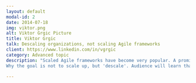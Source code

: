 ```yaml
---
layout: default
modal-id: 2
date: 2014-07-18
img: viktor.png
alt: Viktor Grgic Picture
title: Viktor Grgic
talk: Descaling organizations, not scaling Agile frameworks
client: https://www.linkedin.com/in/vgrgic
category: Advanced topic
description: "Scaled Agile frameworks have become very popular. A promise is often made that with a framework or set of practices, once 'applied' an organization will save money, deliver faster, better, everyone is happy, and all at the same time. It sounds almost too good to be true. Well...it is too good to be true. Let us try to move beyond so called success stories and other kinds of marketing. In this talk I will tell:
Why the goal is not to scale up, but 'descale'. Audience will learn that without simplifying amount processes, roles, structures, not much can be achieved. Real life stories how challenging and impactful a LeSS adoption is. How number of organizations (one in Hong Kong) already significantly reduced organizational complexity. How they started to position real teams at the center of organization. Why LeSS is an organizational design framework, and not a framework of Agile practices. Why framework part in LeSS (which is very simple) least relevant part is."

---
```

